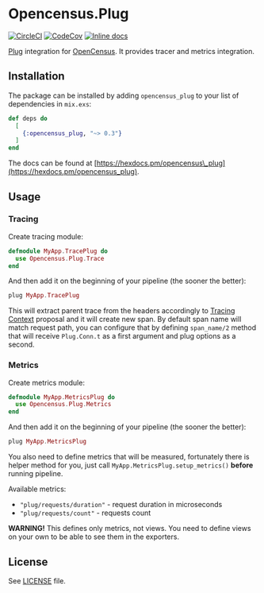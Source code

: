 # Opencensus.Plug

[![CircleCI](https://circleci.com/gh/opencensus-beam/opencensus_plug.svg?style=svg)](https://circleci.com/gh/opencensus-beam/opencensus_plug)
[![CodeCov](https://codecov.io/gh/opencensus-beam/opencensus_plug/branch/master/graph/badge.svg)](https://codecov.io/gh/opencensus-beam/opencensus_plug)
[![Inline docs](http://inch-ci.org/github/opencensus-beam/opencensus_plug.svg)](http://inch-ci.org/github/opencensus-beam/opencensus_plug)

[Plug][plug] integration for [OpenCensus][oc]. It provides tracer and metrics
integration.

## Installation

The package can be installed by adding `opencensus_plug` to your list
of dependencies in `mix.exs`:

```elixir
def deps do
  [
    {:opencensus_plug, "~> 0.3"}
  ]
end
```

The docs can be found at [https://hexdocs.pm/opencensus\_plug](https://hexdocs.pm/opencensus_plug).

## Usage

### Tracing

Create tracing module:

```elixir
defmodule MyApp.TracePlug do
  use Opencensus.Plug.Trace
end
```

And then add it on the beginning of your pipeline (the sooner the better):

```elixir
plug MyApp.TracePlug
```

This will extract parent trace from the headers accordingly
to [Tracing Context](https://github.com/w3c/trace-context) proposal and it will
create new span. By default span name will match request path, you can configure
that by defining `span_name/2` method that will receive `Plug.Conn.t` as a first
argument and plug options as a second.

### Metrics

Create metrics module:

```elixir
defmodule MyApp.MetricsPlug do
  use Opencensus.Plug.Metrics
end
```

And then add it on the beginning of your pipeline (the sooner the better):

```elixir
plug MyApp.MetricsPlug
```

You also need to define metrics that will be measured, fortunately there is
helper method for you, just call `MyApp.MetricsPlug.setup_metrics()` **before**
running pipeline.

Available metrics:

- `"plug/requests/duration"` - request duration in microseconds
- `"plug/requests/count"` - requests count

**WARNING!** This defines only metrics, not views. You need to define views on
your own to be able to see them in the exporters.

## License

See [LICENSE](LICENSE) file.

[plug]: https://github.com/elixir-plug/plug
[oc]: https://opencensus.io
